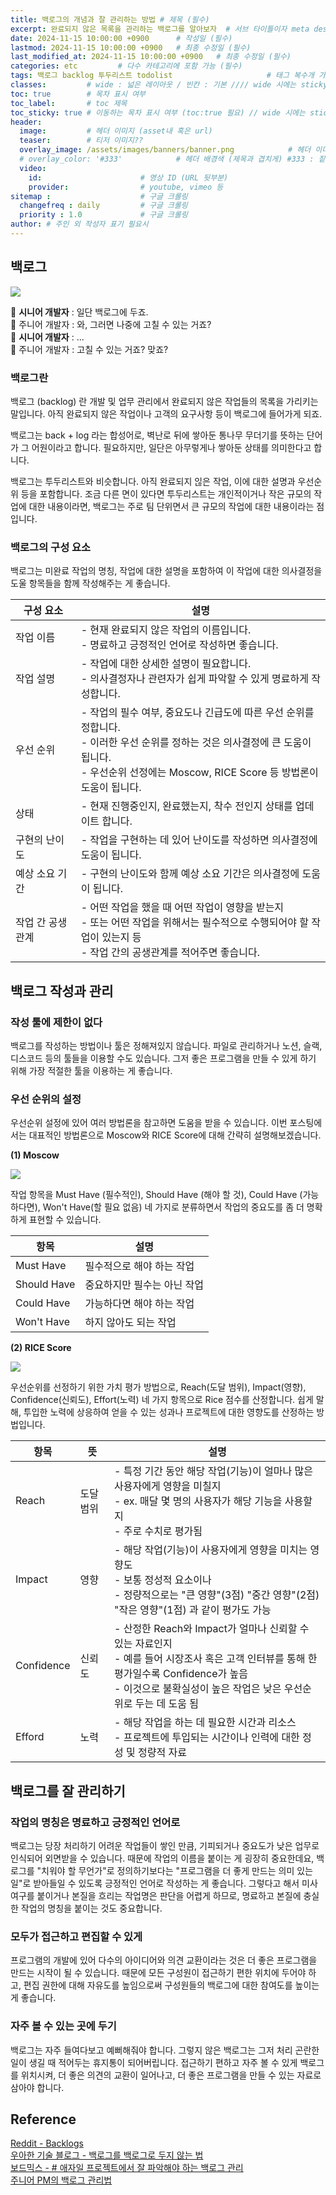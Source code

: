 ```yaml
---
title: 백로그의 개념과 잘 관리하는 방법 # 제목 (필수)
excerpt: 완료되지 않은 목록을 관리하는 백로그를 알아보자  # 서브 타이틀이자 meta description (필수)
date: 2024-11-15 10:00:00 +0900      # 작성일 (필수)
lastmod: 2024-11-15 10:00:00 +0900   # 최종 수정일 (필수)
last_modified_at: 2024-11-15 10:00:00 +0900   # 최종 수정일 (필수)
categories: etc         # 다수 카테고리에 포함 가능 (필수)
tags: 백로그 backlog 투두리스트 todolist                     # 태그 복수개 가능 (필수)
classes:         # wide : 넓은 레이아웃 / 빈칸 : 기본 //// wide 시에는 sticky toc 불가
toc: true        # 목차 표시 여부
toc_label:       # toc 제목
toc_sticky: true # 이동하는 목차 표시 여부 (toc:true 필요) // wide 시에는 sticky toc 불가
header: 
  image:         # 헤더 이미지 (asset내 혹은 url)
  teaser:        # 티저 이미지??
  overlay_image: /assets/images/banners/banner.png            # 헤더 이미지 (제목과 겹치게)
  # overlay_color: '#333'            # 헤더 배경색 (제목과 겹치게) #333 : 짙은 회색 (필수)
  video:
    id:                      # 영상 ID (URL 뒷부분)
    provider:                # youtube, vimeo 등
sitemap :                    # 구글 크롤링
  changefreq : daily         # 구글 크롤링
  priority : 1.0             # 구글 크롤링
author: # 주인 외 작성자 표기 필요시
---
```

<!--postNo: 20241115_003-->  

## 백로그  

![](/assets/images/20241115_003_001.jpg)

🤤 **시니어 개발자** : 일단 백로그에 두죠.  
🙂 주니어 개발자 : 와, 그러면 나중에 고칠 수 있는 거죠?  
🤤 **시니어 개발자** : ...  
🥲 주니어 개발자 : 고칠 수 있는 거죠? 맞죠?  

### 백로그란  

백로그 (backlog) 란 개발 및 업무 관리에서 완료되지 않은 작업들의 목록을 가리키는 말입니다. 아직 완료되지 않은 작업이나 고객의 요구사항 등이 백로그에 들어가게 되죠.  

백로그는 back + log 라는 합성어로, 벽난로 뒤에 쌓아둔 통나무 무더기를 뜻하는 단어가 그 어원이라고 합니다. 필요하지만, 일단은 아무렇게나 쌓아둔 상태를 의미한다고 합니다.  

백로그는 투두리스트와 비슷합니다. 아직 완료되지 읺은 작업, 이에 대한 설명과 우선순위 등을 포함합니다. 조금 다른 면이 있다면 투두리스트는 개인적이거나 작은 규모의 작업에 대한 내용이라면, 백로그는 주로 팀 단위면서 큰 규모의 작업에 대한 내용이라는 점입니다. 

### 백로그의 구성 요소  

백로그는 미완료 작업의 명칭, 작업에 대한 설명을 포함하여 이 작업에 대한 의사결정을 도울 항목들을 함께 작성해주는 게 좋습니다.  

| 구성 요소     | 설명                                                                                                                               |
| --------- | -------------------------------------------------------------------------------------------------------------------------------- |
| 작업 이름     | - 현재 완료되지 않은 작업의 이름입니다.<br>- 명료하고 긍정적인 언어로 작성하면 좋습니다.                                                                            |
| 작업 설명     | - 작업에 대한 상세한 설명이 필요합니다.<br>- 의사결정자나 관련자가 쉽게 파악할 수 있게 명료하게 작성합니다.                                                                 |
| 우선 순위     | - 작업의 필수 여부, 중요도나 긴급도에 따른 우선 순위를 정합니다.<br>- 이러한 우선 순위를 정하는 것은 의사결정에 큰 도움이 됩니다.<br>- 우선순위 선정에는 Moscow, RICE Score 등 방법론이 도움이 됩니다. |
| 상태        | - 현재 진행중인지, 완료했는지, 착수 전인지 상태를 업데이트 합니다.                                                                                          |
| 구현의 난이도   | - 작업을 구현하는 데 있어 난이도를 작성하면 의사결정에 도움이 됩니다.                                                                                         |
| 예상 소요 기간  | - 구현의 난이도와 함께 예상 소요 기간은 의사결정에 도움이 됩니다.                                                                                           |
| 작업 간 공생관계 | - 어떤 작업을 했을 때 어떤 작업이 영향을 받는지<br>- 또는 어떤 작업을 위해서는 필수적으로 수행되어야 할 작업이 있는지 등<br>- 작업 간의 공생관계를 적어주면 좋습니다.                             |

## 백로그 작성과 관리  

### 작성 툴에 제한이 없다  

백로그를 작성하는 방법이나 툴은 정해져있지 않습니다. 파일로 관리하거나 노션, 슬랙, 디스코드 등의 툴들을 이용할 수도 있습니다. 그저 좋은 프로그램을 만들 수 있게 하기 위해 가장 적절한 툴을 이용하는 게 좋습니다.  

### 우선 순위의 설정  

우선순위 설정에 있어 여러 방법론을 참고하면 도움을 받을 수 있습니다. 이번 포스팅에서는 대표적인 방법론으로 Moscow와 RICE Score에 대해 간략히 설명해보겠습니다.  

**(1) Moscow**  

![](/assets/images/20241115_003_002.png)  

작업 항목을 Must Have (필수적인), Should Have (해야 할 것), Could Have (가능하다면), Won't Have(할 필요 없음) 네 가지로 분류하면서 작업의 중요도를 좀 더 명확하게 표현할 수 있습니다.  

|항목|설명|
|----|---|
|Must Have|필수적으로 해야 하는 작업|
|Should Have|중요하지만 필수는 아닌 작업|
|Could Have|가능하다면 해야 하는 작업|
|Won't Have|하지 않아도 되는 작업|


**(2) RICE Score**  

![](/assets/images/20241115_003_003.png)  

우선순위를 선정하기 위한 가치 평가 방법으로, Reach(도달 범위), Impact(영향), Confidence(신뢰도), Effort(노력) 네 가지 항목으로 Rice 점수를 산정합니다. 쉽게 말해, 투입한 노력에 상응하여 얻을 수 있는 성과나 프로젝트에 대한 영향도를 산정하는 방법입니다.  

|항목|뜻|설명|
|---|---|---|
|Reach|도달 범위|- 특정 기간 동안 해당 작업(기능)이 얼마나 많은 사용자에게 영향을 미칠지<br>- ex. 매달 몇 명의 사용자가 해당 기능을 사용할지<br>- 주로 수치로 평가됨|
|Impact|영향|- 해당 작업(기능)이 사용자에게 영향을 미치는 영향도<br>- 보통 정성적 요소이나<br>- 정량적으로는 "큰 영향"(3점) "중간 영향"(2점) "작은 영향"(1점) 과 같이 평가도 가능|
|Confidence|신뢰도|- 산정한 Reach와 Impact가 얼마나 신뢰할 수 있는 자료인지<br>- 예를 들어 시장조사 혹은 고객 인터뷰를 통해 한 평가일수록 Confidence가 높음<br>- 이것으로 불확실성이 높은 작업은 낮은 우선순위로 두는 데 도움 됨|
|Efford|노력|- 해당 작업을 하는 데 필요한 시간과 리소스<br>- 프로젝트에 투입되는 시간이나 인력에 대한 정성 및 정량적 자료|



## 백로그를 잘 관리하기  

### 작업의 명칭은 명료하고 긍정적인 언어로  

백로그는 당장 처리하기 어려운 작업들이 쌓인 만큼, 기피되거나 중요도가 낮은 업무로 인식되어 외면받을 수 있습니다. 때문에 작업의 이름을 붙이는 게 굉장히 중요한데요, 백로그를 "치워야 할 무언가"로 정의하기보다는 "프로그램을 더 좋게 만드는 의미 있는 일"로 받아들일 수 있도록 긍정적인 언어로 작성하는 게 좋습니다. 그렇다고 해서 미사여구를 붙이거나 본질을 흐리는 작업명은 판단을 어렵게 하므로, 명료하고 본질에 충실한 작업의 명칭을 붙이는 것도 중요합니다.  

### 모두가 접근하고 편집할 수 있게  

프로그램의 개발에 있어 다수의 아이디어와 의견 교환이라는 것은 더 좋은 프로그램을 만드는 시작이 될 수 있습니다. 때문에 모든 구성원이 접근하기 편한 위치에 두어야 하고, 편집 권한에 대해 자유도를 높임으로써 구성원들의 백로그에 대한 참여도를 높이는 게 좋습니다.  

### 자주 볼 수 있는 곳에 두기  

백로그는 자주 들여다보고 예뻐해줘야 합니다. 그렇지 않은 백로그는 그저 처리 곤란한 일이 생길 때 적어두는 휴지통이 되어버립니다. 접근하기 편하고 자주 볼 수 있게 백로그를 위치시켜, 더 좋은 의견의 교환이 일어나고, 더 좋은 프로그램을 만들 수 있는 자료로 삼아야 합니다.  


## Reference  

[Reddit - Backlogs](https://www.reddit.com/r/ProgrammerHumor/s/RowZoJQn8o)  
[우아한 기술 블로그 - 백로그를 백로그로 두지 않는 법](https://techblog.woowahan.com/14484/)  
[보드믹스 - # 애자일 프로젝트에서 잘 파악해야 하는 백로그 관리](https://boardmix.com/kr/skills/backlog-management/)  
[주니어 PM의 백로그 관리법](https://brunch.co.kr/@leesy0203/21)  
